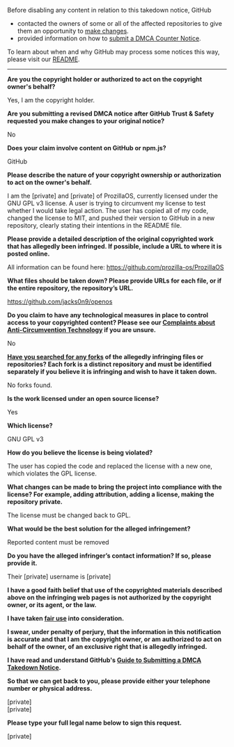 Before disabling any content in relation to this takedown notice, GitHub
- contacted the owners of some or all of the affected repositories to give them an opportunity to [make changes](https://docs.github.com/en/github/site-policy/dmca-takedown-policy#a-how-does-this-actually-work).
- provided information on how to [submit a DMCA Counter Notice](https://docs.github.com/en/articles/guide-to-submitting-a-dmca-counter-notice).

To learn about when and why GitHub may process some notices this way, please visit our [README](https://github.com/github/dmca/blob/master/README.md#anatomy-of-a-takedown-notice).

---

**Are you the copyright holder or authorized to act on the copyright owner's behalf?**

Yes, I am the copyright holder.

**Are you submitting a revised DMCA notice after GitHub Trust & Safety requested you make changes to your original notice?**

No

**Does your claim involve content on GitHub or npm.js?**

GitHub

**Please describe the nature of your copyright ownership or authorization to act on the owner's behalf.**

I am the [private] and [private] of ProzillaOS, currently licensed under the GNU GPL v3 license. A user is trying to circumvent my license to test whether I would take legal action. The user has copied all of my code, changed the license to MIT, and pushed their version to GitHub in a new repository, clearly stating their intentions in the README file.

**Please provide a detailed description of the original copyrighted work that has allegedly been infringed. If possible, include a URL to where it is posted online.**

All information can be found here: https://github.com/prozilla-os/ProzillaOS

**What files should be taken down? Please provide URLs for each file, or if the entire repository, the repository’s URL.**

https://github.com/jacks0n9/openos

**Do you claim to have any technological measures in place to control access to your copyrighted content? Please see our <a href="https://docs.github.com/articles/guide-to-submitting-a-dmca-takedown-notice#complaints-about-anti-circumvention-technology">Complaints about Anti-Circumvention Technology</a> if you are unsure.**

No

**<a href="https://docs.github.com/articles/dmca-takedown-policy#b-what-about-forks-or-whats-a-fork">Have you searched for any forks</a> of the allegedly infringing files or repositories? Each fork is a distinct repository and must be identified separately if you believe it is infringing and wish to have it taken down.**

No forks found.

**Is the work licensed under an open source license?**

Yes

**Which license?**

GNU GPL v3

**How do you believe the license is being violated?**

The user has copied the code and replaced the license with a new one, which violates the GPL license.

**What changes can be made to bring the project into compliance with the license? For example, adding attribution, adding a license, making the repository private.**

The license must be changed back to GPL.

**What would be the best solution for the alleged infringement?**

Reported content must be removed

**Do you have the alleged infringer’s contact information? If so, please provide it.**

Their [private] username is [private]

**I have a good faith belief that use of the copyrighted materials described above on the infringing web pages is not authorized by the copyright owner, or its agent, or the law.**

**I have taken <a href="https://www.lumendatabase.org/topics/22">fair use</a> into consideration.**

**I swear, under penalty of perjury, that the information in this notification is accurate and that I am the copyright owner, or am authorized to act on behalf of the owner, of an exclusive right that is allegedly infringed.**

**I have read and understand GitHub's <a href="https://docs.github.com/articles/guide-to-submitting-a-dmca-takedown-notice/">Guide to Submitting a DMCA Takedown Notice</a>.**

**So that we can get back to you, please provide either your telephone number or physical address.**

[private]  
[private]  

**Please type your full legal name below to sign this request.**

[private]  
